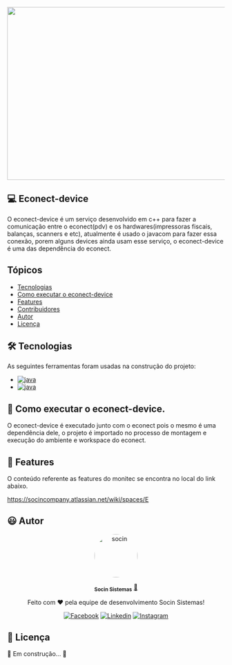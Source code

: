 

<p align="center"> 
  <img src="https://static.wixstatic.com/media/b62a2d_974c250fd60542b1b2195291096a6c91~mv2.png" width="750px" height="400px"/>
<p align="center"> 
                 
## 💻 Econect-device
                 
O econect-device é um serviço desenvolvido em c++ para fazer a comunicação entre o econect(pdv) e os hardwares(impressoras fiscais, balanças, scanners e etc), atualmente é usado o javacom para fazer essa conexão, porem alguns devices ainda usam esse serviço, o econect-device é uma das dependência do econect.

                 
## Tópicos

- [Tecnologias](#-Tecnologias)
- [Como executar o econect-device](#-Como-executar-o-econect-device)
- [Features](#-Features)
- [Contribuidores](#-Contribuidores)
- [Autor](#-Autor)
- [Licença](#-Licença)

## 🛠 Tecnologias

As seguintes ferramentas foram usadas na construção do projeto:
                 


<ul> 
  <li>
    <a href="https://www.java.com">
      <img src="https://img.shields.io/badge/C%2B%2B-00599C?style=for-the-badge&logo=c%2B%2B&logoColor=white" alt="java">
    </a>
  </li>
   <li>
    <a href="https://www.java.com">
      <img src="https://img.shields.io/badge/Java%201.8-ED8B00?style=for-the-badge&logo=java&logoColor=white" alt="java">
    </a>
  </li> 
 </ul>                                                                                                                                           


## 🚀 Como executar o econect-device.
                                           
O econect-device é executado junto com o econect pois o mesmo é uma dependência dele, o projeto é importado no processo de montagem e execução do ambiente e workspace do econect.
                                                                                    
## 💫 Features

O conteúdo referente as features do monitec se encontra no local  do link abaixo.

https://socincompany.atlassian.net/wiki/spaces/E

## 😃 Autor

<p align="center"> 
   <a href="https://www.socin.com.br/">
      <img style="border-radius: 50%;" src="https://avatars.githubusercontent.com/u/48964967?v=4" width="100px;" alt="socin"/>
   </a>
</p>
<p align="center"> 
      <sub><b>Socin Sistemas</b></sub></a> <a href="https://www.socin.com.br/" title="Socin">🚀</a>
<p align="center"> 
 Feito com ❤️  pela equipe de desenvolvimento Socin Sistemas!
</p>
<p align="center"> 
 <a href="https://www.facebook.com/socinsistemas"><img src="https://img.shields.io/badge/Facebook-1877F2?style=for-the-badge&logo=facebook&logoColor=white" alt="Facebook"></a>
<a href="https://www.linkedin.com/company/socinsistemas/"><img src="https://img.shields.io/badge/LinkedIn-0077B5?style=for-the-badge&logo=linkedin&logoColor=white" alt="Linkedin"></a>
<a href="https://www.instagram.com/socinsistemas/?hl=pt-br"><img src="https://img.shields.io/badge/Instagram-E4405F?style=for-the-badge&logo=instagram&logoColor=white" alt="Instagram"></a> 
</p>

## 📝 Licença

🚧 Em construção... 🚧

